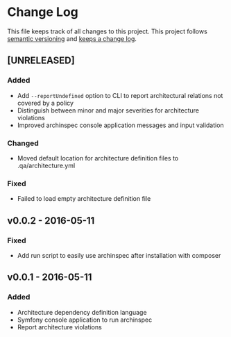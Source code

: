 # Change Log

This file keeps track of all changes to this project. This project follows [semantic versioning](http://semver.org/) and [keeps a change log](http://keepachangelog.com/).


## [UNRELEASED]

### Added
- Add `--reportUndefined` option to CLI to report architectural relations not covered by a policy
- Distinguish between minor and major severities for architecture violations
- Improved archinspec console application messages and input validation

### Changed
- Moved default location for architecture definition files to .qa/architecture.yml

### Fixed
- Failed to load empty architecture definition file


## v0.0.2 - 2016-05-11

### Fixed
- Add run script to easily use archinspec after installation with composer


## v0.0.1 - 2016-05-11

### Added
- Architecture dependency definition language
- Symfony console application to run archinspec
- Report architecture violations